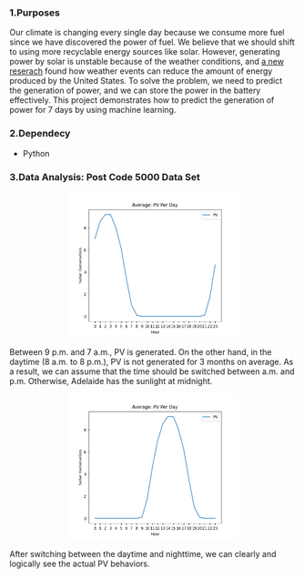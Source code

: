 ### 1.Purposes
Our climate is changing every single day because we consume more fuel since we have discovered the power of fuel. We believe that we should shift to using more recyclable energy sources like solar. However, generating power by solar is unstable because of the weather conditions, and [a new reserach](https://www.sciencedirect.com/science/article/abs/pii/S0306261921008898?via%3Dihub) found how weather events can reduce the amount of energy produced by the United States. To solve the problem, we need to predict the generation of power, and we can store the power in the battery effectively. This project demonstrates how to predict the generation of power for 7 days by using machine learning.

### 2.Dependecy 
- Python

### 3.Data Analysis: Post Code 5000 Data Set
<p align="center">
<img src="src/avg_pv_hour.png" alt="average generating PV" title="Avg: PV" height="256" width="300">
<p>
Between 9 p.m. and 7 a.m., PV is generated. On the other hand, in the daytime (8 a.m. to 8 p.m.), PV is not generated for 3 months on average. As a result, we can assume that the time should be switched between a.m. and p.m. Otherwise, Adelaide has the sunlight at midnight.

<p align="center">
<img src="src/switched.png" alt="average generating PV" title="Avg: PV" height="256" width="300">
<p>
After switching between the daytime and nighttime, we can clearly and logically see the actual PV behaviors.